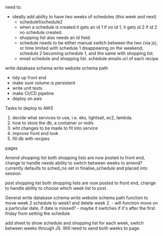 need to:
-   ideally add ability to have two weeks of schedules (this week and next)
    - schedule1/schedule2
    - when a schedule is created it gets an id 1 if no id 1, it gets id 2 if id 2 no schedule created.
    - shopping list also needs an id field. 
    - schedule needs to be either manual switch between the two (via js), or time limited with schedule 1 disappearing on the weekend, schedule 2 becoming schedule 1, and the same with shopping list.
    -  email schedule and shopping list. schedule emails url of each recipe 

write database schema
write website schema path


-   tidy up front end
-   make sure volume is persistent
-   write unit tests
-   make CI/CD pipeline
-   deploy on aws

Tasks to deploy to AWS

1. decide what services to use, i.e. eks, lightsail, ec2, lambda.
2. how to store the db, a container or redis
3. wht changes to be made to fit into service
4. improve front end look
5. fill db with recipes

pages

Amend shopping list
both shopping lists are now posted to front end, change to handle
needs ability to switch between weeks to amend? 
currently defaults to sched_no set in finalise_schedule and placed into session


post shopping list
both shopping lists are now posted to front end, change to handle
ability to choose which week list to post. 


General
write database schema
write website schema path
function to move week 2 schedule to week1 and delete week 2.
    - will function move on a particular date, if date is missed?
    - maybe it switches if it's after the first friday from setting the schedule

add sheet to show schedule and shopping list for each week, switch between weeks through JS.
Will need to send both weeks to page. 